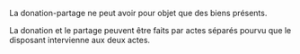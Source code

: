 La donation-partage ne peut avoir pour objet que des biens présents.

La donation et le partage peuvent être faits par actes séparés pourvu que le disposant intervienne aux deux actes.
